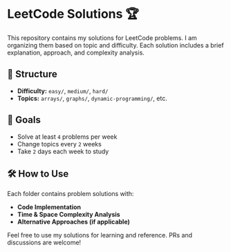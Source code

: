 # LeetCode Solutions 🏆

This repository contains my solutions for LeetCode problems. I am organizing them based on topic and difficulty. Each solution includes a brief explanation, approach, and complexity analysis.

## 📂 Structure
- **Difficulty:** `easy/`, `medium/`, `hard/`
- **Topics:** `arrays/`, `graphs/`, `dynamic-programming/`, etc.

## 🚀 Goals
- Solve at least `4` problems per week
- Change topics every `2` weeks
- Take `2` days each week to study 

## 🛠️ How to Use
Each folder contains problem solutions with:
- **Code Implementation**
- **Time & Space Complexity Analysis**
- **Alternative Approaches (if applicable)**

Feel free to use my solutions for learning and reference. PRs and discussions are welcome!
